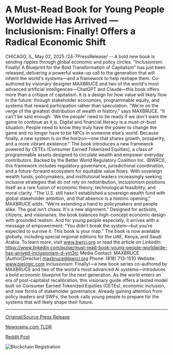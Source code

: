 # A Must-Read Book for Young People Worldwide Has Arrived — Inclusionism: Finally! Offers a Radical Economic Shift

CHICAGO, IL, May 02, 2025 /24-7PressRelease/ -- A bold new book is sending ripples through global economic and policy circles. "Inclusionism: Finally! A Blueprint for the Bold Transformation of Capitalism" has just been released, delivering a powerful wake-up call to the generation that will inherit the world's systems—and a framework to help reshape them.  Co-authored by visionary designer MAXBRUCE and two of the world's most advanced artificial intelligences—ChatGPT and Claude—this book offers more than a critique of capitalism. It is a design for how value will likely flow in the future: through stakeholder economies, programmable equity, and systems that reward participation rather than speculation.  "We're on the verge of the greatest distribution of wealth in history," says MAXBRUCE. "It can't be said enough: 'We the people' need to be ready if we don't want the game to continue as it is. Digital and financial literacy is a must-or-bust situation. People need to know they truly have the power to change the game and no longer have to be NPCs in someone else's world. Because finally, a new system is on the horizon—one that shares growth, prosperity, and a more vibrant existence."  The book introduces a new framework powered by CETEs (Consumer Earned Tokenized Equities), a class of programmable assets designed to circulate wealth and empower everyday contributors. Backed by the Better World Regulatory Coalition Inc. (BWRCI), this framework includes regulatory governance, jurisdictional coordination, and a future-forward ecosystem for equitable value flows.  With sovereign wealth funds, policymakers, and institutional leaders increasingly seeking inclusive strategies that do not rely on redistribution, Inclusionism positions itself as a rare fusion of economic theory, technological feasibility, and moral clarity.  "The U.S. still hasn't established a sovereign wealth fund with global stakeholder ambition, and that absence is a historic opening," MAXBRUCE adds. "We're extending a hand to policymakers and people alike. The goal isn't chaos. It's a new alignment."  Designed for activists, citizens, and visionaries, the book balances high-concept economic design with grounded realism. And for young people especially, it arrives with a message of empowerment:  "You didn't break the system—but you're expected to survive it. This book is your map."  The book is now available globally, including special regional editions for the UAE, Kenya, and Saudi Arabia. To learn more, visit www.bwrci.org or read the article on LinkedIn: https://www.linkedin.com/pulse/must-read-book-young-people-worldwide-has-arrived-inclusionism-d-ym3rc  Media Contact: MAXBRUCE |Author|Director|  maxbruce@bwrci.org Phone: (818) 713-1510 Website: www.pielogic.com  Inclusionism: Finally!—a new book series co-authored by MAXBRUCE and two of the world's most advanced AI systems—introduces a bold economic blueprint for the next generation. As the world enters an era of post-capitalist recalibration, this visionary guide offers a tested model built on Consumer Earned Tokenized Equities (CETEs), economic inclusion, and new forms of stakeholder governance. Already gaining attention from policy leaders and SWFs, the book calls young people to prepare for the systems that will likely shape their future. 

---

[Original/Source Press Release](https://www.24-7pressrelease.com/press-release/522426/a-must-read-book-for-young-people-worldwide-has-arrived-inclusionism-finally-offers-a-radical-economic-shift)
                    

[Newsramp.com TLDR](https://newsramp.com/curated-news/inclusionism-finally-a-blueprint-for-economic-transformation/1c9c64eb0833de21021bf1eee69d5ede) 

 



[Reddit Post](https://www.reddit.com/r/newsramp/comments/1kcuzxu/inclusionism_finally_a_blueprint_for_economic/) 



![Blockchain Registration](https://cdn.newsramp.app/24-7PressRelease/qrcode/255/2/gleebANJ.webp)